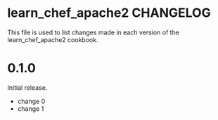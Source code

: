 # learn_chef_apache2 CHANGELOG

This file is used to list changes made in each version of the learn_chef_apache2 cookbook.

# 0.1.0

Initial release.

- change 0
- change 1


